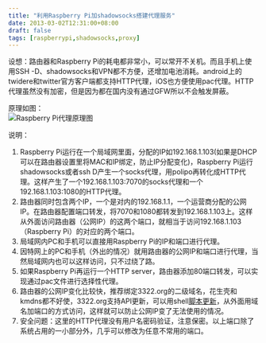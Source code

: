 ```yaml
---
title: "利用Raspberry Pi加shadowsocks搭建代理服务"
date: 2013-03-02T12:31:00+08:00
draft: false
tags: [raspberrypi,shadowsocks,proxy]
---
```


设想：路由器和Raspberry Pi的耗电都非常小，可以常开不关机。而且手机上使用SSH -D、shadowsocks和VPN都不方便，还增加电池消耗。android上的twidere和twitter官方客户端都支持HTTP代理，iOS也方便使用pac代理。HTTP代理虽然没有加密，但是因为都在国内没有通过GFW所以不会触发屏蔽。

<!--more-->

原理如图：  
![Raspberry Pi代理原理图](/static/images/2013/03/RaspberryPiProxy.png)

说明：  
1. Raspberry Pi运行在一个局域网里面，分配的IP如192.168.1.103(如果是DHCP可以在路由器设置里将MAC和IP绑定，防止IP分配变化)，Raspberry Pi运行shadowsocks或者ssh D产生一个socks代理，用polipo再转化成HTTP代理。这样产生了一个192.168.1.103:7070的socks代理和一个192.168.1.103:1080的HTTP代理。  
2. 路由器同时包含两个IP，一个是对内的192.168.1.1，一个运营商分配的公网IP。在路由器配置端口转发，将7070和1080都转发到192.168.1.103上。这样从外面访问路由器（公网IP）的这两个端口，就相当于访问192.168.1.103（Raspberry Pi）的对应的两个端口。  
3. 局域网内PC和手机可以直接用Raspberry Pi的IP和端口进行代理。  
4. 因特网上的PC和手机（外出的情况）就用路由器的公网IP和端口进行代理，当然局域网内也可以这样访问，只不过绕了路。  
5. 如果Raspberry Pi再运行一个HTTP server，路由器添加80端口转发，可以实现通过pac文件进行选择性代理。  
6. 路由器的公网IP变化比较快，推荐绑定3322.org的二级域名，花生壳和kmdns都不好使，3322.org支持API更新，可以用shell[脚本更新](http://xixitalk.github.io/blog/2013/05/29/update-ddns-with-api/)，从外面用域名加端口的方式访问，这样就可以防止公网IP变了无法使用的情况。  
7. 安全问题：这里的HTTP代理没有用户名密码验证，注意保密。以上端口除了系统占用的一小部分外，几乎可以修改为任意不常用的端口。  
